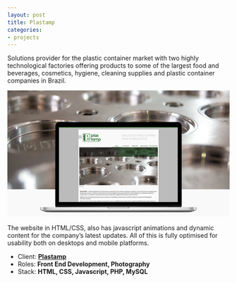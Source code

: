 ```yaml
---
layout: post
title: Plastamp
categories:
- projects
---
```


Solutions provider for the plastic container market with two highly technological factories offering products to some of the largest food and beverages, cosmetics, hygiene, cleaning supplies and plastic container companies in Brazil.

![Plastamp](/public/img/projects/plastamp.jpg)

The website in HTML/CSS, also has javascript animations and dynamic content for the company’s latest updates. All of this is fully optimised for usability both on desktops and mobile platforms.

- Client: **[Plastamp](http://www.plastamp.com.br)**
- Roles: **Front End Development, Photography**
- Stack: **HTML, CSS, Javascript, PHP, MySQL**
